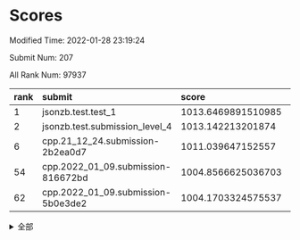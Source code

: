 # Scores

Modified Time: 2022-01-28 23:19:24

Submit Num: 207

All Rank Num: 97937

| rank |               submit               |       score        |       sigma        | pk_num |
| :--- | :--------------------------------- | :----------------- | :----------------- | :----- |
| 1    | jsonzb.test.test_1                 | 1013.6469891510985 | 0.8225159998465629 | 1890   |
| 2    | jsonzb.test.submission_level_4     | 1013.142213201874  | 0.8263110204366952 | 1894   |
| 6    | cpp.21_12_24.submission-2b2ea0d7   | 1011.039647152557  | 0.7640436442224429 | 1889   |
| 54   | cpp.2022_01_09.submission-816672bd | 1004.8566625036703 | 0.7154073345121504 | 1897   |
| 62   | cpp.2022_01_09.submission-5b0e3de2 | 1004.1703324575537 | 0.710978376959517  | 1895   |


<details>
<summary>全部</summary>

| rank |                 submit                 |       score        |       sigma        | pk_num |
| :--- | :------------------------------------- | :----------------- | :----------------- | :----- |
| 1    | jsonzb.test.test_1                     | 1013.6469891510985 | 0.8225159998465629 | 1890   |
| 2    | jsonzb.test.submission_level_4         | 1013.142213201874  | 0.8263110204366952 | 1894   |
| 3    | gobigger.level_3.submission_level_3_2  | 1011.6477336161317 | 0.7637284387530924 | 1890   |
| 4    | gobigger.level_3.submission_level_3_32 | 1011.1352302091746 | 0.765712289404251  | 1899   |
| 5    | gobigger.level_3.submission_level_3_40 | 1011.0651821066746 | 0.7801202939249875 | 1893   |
| 6    | cpp.21_12_24.submission-2b2ea0d7       | 1011.039647152557  | 0.7640436442224429 | 1889   |
| 7    | gobigger.level_3.submission_level_3_5  | 1010.9861171291003 | 0.7669410374555063 | 1896   |
| 8    | gobigger.level_3.submission_level_3_9  | 1010.9586062828371 | 0.7551063544732256 | 1899   |
| 9    | gobigger.level_3.submission_level_3_27 | 1010.7795817464378 | 0.7661429841463723 | 1894   |
| 10   | gobigger.level_3.submission_level_3_19 | 1010.7625149431328 | 0.7843007867666437 | 1890   |
| 11   | gobigger.level_3.submission_level_3_42 | 1010.6755281526241 | 0.7727593470429867 | 1887   |
| 12   | gobigger.level_3.submission_level_3_46 | 1010.5308072248068 | 0.7487505141060071 | 1893   |
| 13   | gobigger.level_3.submission_level_3_15 | 1010.4732352506227 | 0.76163836777952   | 1892   |
| 14   | gobigger.level_3.submission_level_3_26 | 1010.4528006651215 | 0.7579569293368352 | 1897   |
| 15   | gobigger.level_3.submission_level_3_20 | 1010.4283119247228 | 0.7763102315249564 | 1888   |
| 16   | gobigger.level_3.submission_level_3_49 | 1010.256382105513  | 0.7618751223985869 | 1892   |
| 17   | gobigger.level_3.submission_level_3_38 | 1010.0860835445806 | 0.7652418496521546 | 1895   |
| 18   | gobigger.level_3.submission_level_3_6  | 1010.0770930493195 | 0.7783403270004148 | 1895   |
| 19   | gobigger.level_3.submission_level_3_23 | 1010.0686899261167 | 0.741566280247211  | 1890   |
| 20   | gobigger.level_3.submission_level_3_13 | 1010.0325162368276 | 0.7502232652638272 | 1892   |
| 21   | gobigger.level_3.submission_level_3_48 | 1010.0266058426845 | 0.7451234336517328 | 1896   |
| 22   | gobigger.level_3.submission_level_3_31 | 1010.0136337402746 | 0.7573034317977357 | 1896   |
| 23   | gobigger.level_3.submission_level_3_3  | 1009.9970821252964 | 0.7547550769253256 | 1894   |
| 24   | gobigger.level_3.submission_level_3_0  | 1009.9494669207064 | 0.7623883798927272 | 1895   |
| 25   | gobigger.level_3.submission_level_3_14 | 1009.9386295270742 | 0.7730489023015008 | 1892   |
| 26   | gobigger.level_3.submission_level_3_47 | 1009.8910315970251 | 0.7602599511194412 | 1890   |
| 27   | gobigger.level_3.submission_level_3_10 | 1009.8731072044375 | 0.7602455086680631 | 1890   |
| 28   | gobigger.level_3.submission_level_3_17 | 1009.8538323565581 | 0.7725052127198618 | 1895   |
| 29   | gobigger.level_3.submission_level_3_7  | 1009.8112407664985 | 0.7718147236258106 | 1888   |
| 30   | gobigger.level_3.submission_level_3_45 | 1009.798241251551  | 0.7640598833410486 | 1893   |
| 31   | gobigger.level_3.submission_level_3_30 | 1009.7607819721798 | 0.734749850524918  | 1891   |
| 32   | gobigger.level_3.submission_level_3_1  | 1009.7531811331794 | 0.7622069567556156 | 1891   |
| 33   | gobigger.level_3.submission_level_3_21 | 1009.6335758704741 | 0.7552283107973072 | 1891   |
| 34   | gobigger.level_3.submission_level_3_35 | 1009.575105017902  | 0.7653973719279785 | 1885   |
| 35   | gobigger.level_3.submission_level_3_18 | 1009.5505537039919 | 0.760682269270858  | 1896   |
| 36   | gobigger.level_3.submission_level_3_11 | 1009.5256256276318 | 0.7609213239839787 | 1894   |
| 37   | gobigger.level_3.submission_level_3_37 | 1009.4879854652576 | 0.7436618593389221 | 1895   |
| 38   | gobigger.level_3.submission_level_3_36 | 1009.4704883220636 | 0.7539983943639388 | 1892   |
| 39   | gobigger.level_3.submission_level_3_12 | 1009.3389558106245 | 0.7426495823707661 | 1895   |
| 40   | gobigger.level_3.submission_level_3_39 | 1009.3292722522204 | 0.7633335211056456 | 1895   |
| 41   | gobigger.level_3.submission_level_3_44 | 1009.3187733219634 | 0.7680595567568127 | 1891   |
| 42   | gobigger.level_3.submission_level_3_8  | 1009.3021987854271 | 0.7354705626038491 | 1892   |
| 43   | gobigger.level_3.submission_level_3_25 | 1009.2060703631195 | 0.7516605134154377 | 1893   |
| 44   | gobigger.level_3.submission_level_3_4  | 1009.1146272968756 | 0.7481249802861696 | 1895   |
| 45   | gobigger.level_3.submission_level_3_34 | 1009.0247436387797 | 0.7475126900509613 | 1897   |
| 46   | gobigger.level_3.submission_level_3_16 | 1008.998734003814  | 0.7820009230184932 | 1892   |
| 47   | gobigger.level_3.submission_level_3_24 | 1008.9787421702143 | 0.7455571194478495 | 1887   |
| 48   | gobigger.level_3.submission_level_3_28 | 1008.9779457566731 | 0.737636635248362  | 1893   |
| 49   | gobigger.level_3.submission_level_3_41 | 1008.8403376157346 | 0.7384972338875158 | 1899   |
| 50   | gobigger.level_3.submission_level_3_43 | 1008.7810555571646 | 0.7370567833126214 | 1894   |
| 51   | gobigger.level_3.submission_level_3_22 | 1008.6970696862238 | 0.7622362174974089 | 1890   |
| 52   | gobigger.level_3.submission_level_3_29 | 1008.5885430167823 | 0.7469811165989443 | 1887   |
| 53   | gobigger.level_3.submission_level_3_33 | 1008.3513139839929 | 0.7380083217758624 | 1896   |
| 54   | cpp.2022_01_09.submission-816672bd     | 1004.8566625036703 | 0.7154073345121504 | 1897   |
| 55   | gobigger.level_1.submission_level_1_19 | 1004.5708648105341 | 0.7201150093308495 | 1891   |
| 56   | gobigger.level_1.submission_level_1_33 | 1004.5397855123477 | 0.7261785451042916 | 1896   |
| 57   | gobigger.level_1.submission_level_1_29 | 1004.4330920022607 | 0.7092818845019011 | 1893   |
| 58   | gobigger.level_1.submission_level_1_36 | 1004.3400165624706 | 0.7176461716391821 | 1890   |
| 59   | gobigger.level_1.submission_level_1_6  | 1004.261408819129  | 0.7253509452070555 | 1893   |
| 60   | gobigger.level_1.submission_level_1_17 | 1004.2157918991676 | 0.712439901888629  | 1890   |
| 61   | gobigger.level_1.submission_level_1_7  | 1004.2102419806346 | 0.7239049215237717 | 1895   |
| 62   | cpp.2022_01_09.submission-5b0e3de2     | 1004.1703324575537 | 0.710978376959517  | 1895   |
| 63   | gobigger.level_1.submission_level_1_46 | 1004.0627510775688 | 0.7151783406152066 | 1892   |
| 64   | gobigger.level_1.submission_level_1_28 | 1004.0561004356072 | 0.7029437969521097 | 1890   |
| 65   | gobigger.level_1.submission_level_1_5  | 1004.0015660316585 | 0.7269774329307779 | 1892   |
| 66   | gobigger.level_1.submission_level_1_16 | 1003.9379242961043 | 0.7167517608257411 | 1895   |
| 67   | gobigger.level_1.submission_level_1_0  | 1003.8616280586965 | 0.7074064234272894 | 1892   |
| 68   | gobigger.level_1.submission_level_1_9  | 1003.8439625342448 | 0.7345937461801005 | 1894   |
| 69   | gobigger.level_1.submission_level_1_32 | 1003.7713979685213 | 0.714248401351746  | 1888   |
| 70   | gobigger.level_1.submission_level_1_30 | 1003.7050890964334 | 0.7239796344767602 | 1894   |
| 71   | gobigger.level_1.submission_level_1_43 | 1003.6755435437086 | 0.7200379746692134 | 1892   |
| 72   | gobigger.level_1.submission_level_1_20 | 1003.6553922367633 | 0.7126872136949186 | 1891   |
| 73   | gobigger.level_1.submission_level_1_21 | 1003.6010508005729 | 0.7195341469065836 | 1891   |
| 74   | gobigger.level_1.submission_level_1_45 | 1003.5482822604341 | 0.7246401289240678 | 1890   |
| 75   | gobigger.level_1.submission_level_1_48 | 1003.5032625310987 | 0.7229636980731474 | 1894   |
| 76   | gobigger.level_1.submission_level_1_44 | 1003.4978197977744 | 0.7147331485068976 | 1895   |
| 77   | gobigger.level_1.submission_level_1_15 | 1003.4605995608224 | 0.7138141556022555 | 1895   |
| 78   | gobigger.level_1.submission_level_1_1  | 1003.4597858387567 | 0.7203183252139322 | 1892   |
| 79   | gobigger.level_1.submission_level_1_38 | 1003.3205870791382 | 0.706988236412937  | 1893   |
| 80   | gobigger.level_1.submission_level_1_13 | 1003.2871013997753 | 0.7180005876964454 | 1889   |
| 81   | gobigger.level_1.submission_level_1_37 | 1003.2709536059875 | 0.7064653243124753 | 1894   |
| 82   | gobigger.level_1.submission_level_1_22 | 1003.25579832147   | 0.7152287595456644 | 1887   |
| 83   | gobigger.level_1.submission_level_1_25 | 1003.2056410923643 | 0.7123887678436369 | 1890   |
| 84   | gobigger.level_1.submission_level_1_2  | 1003.2054840564622 | 0.7351353842164519 | 1895   |
| 85   | gobigger.level_1.submission_level_1_12 | 1003.1568534132853 | 0.7143114972535201 | 1896   |
| 86   | gobigger.level_1.submission_level_1_42 | 1003.0267270660545 | 0.7169400420980612 | 1886   |
| 87   | gobigger.level_1.submission_level_1_11 | 1003.0017116954812 | 0.7165235895496266 | 1891   |
| 88   | gobigger.level_1.submission_level_1_14 | 1002.9491851833035 | 0.7103616902533088 | 1892   |
| 89   | gobigger.level_1.submission_level_1_26 | 1002.9288553000085 | 0.7273515886608822 | 1893   |
| 90   | gobigger.level_1.submission_level_1_18 | 1002.9261937731726 | 0.7088438853648583 | 1892   |
| 91   | gobigger.level_1.submission_level_1_27 | 1002.886849823531  | 0.7089963734766341 | 1893   |
| 92   | gobigger.level_1.submission_level_1_34 | 1002.8515172921575 | 0.7111695269401763 | 1895   |
| 93   | gobigger.level_1.submission_level_1_23 | 1002.7264327797636 | 0.7120308048671854 | 1890   |
| 94   | gobigger.level_1.submission_level_1_35 | 1002.6739948345064 | 0.7049825323119849 | 1893   |
| 95   | gobigger.level_1.submission_level_1_40 | 1002.6064144266667 | 0.705489382735846  | 1892   |
| 96   | gobigger.level_1.submission_level_1_41 | 1002.4006340960015 | 0.7195297902687713 | 1899   |
| 97   | gobigger.level_1.submission_level_1_47 | 1002.3315616253409 | 0.7120747144577144 | 1894   |
| 98   | gobigger.level_1.submission_level_1_49 | 1002.2560920687408 | 0.7143636475765325 | 1894   |
| 99   | gobigger.level_1.submission_level_1_10 | 1002.253525088823  | 0.723517787347597  | 1888   |
| 100  | gobigger.level_1.submission_level_1_31 | 1002.2107216383642 | 0.7303487922039855 | 1893   |
| 101  | gobigger.level_1.submission_level_1_3  | 1002.1941246040017 | 0.7207868488341036 | 1887   |
| 102  | gobigger.level_1.submission_level_1_39 | 1002.0975557335737 | 0.7082195231649311 | 1893   |
| 103  | gobigger.level_1.submission_level_1_8  | 1001.9666360219223 | 0.7087503988250382 | 1886   |
| 104  | gobigger.level_1.submission_level_1_24 | 1001.6379896320271 | 0.7093449850545385 | 1890   |
| 105  | gobigger.level_1.submission_level_1_4  | 1001.609972294528  | 0.7141166750404994 | 1891   |
| 106  | gobigger.random.submission_random_41   | 997.2114457898003  | 0.7053768767033186 | 1893   |
| 107  | gobigger.random.submission_random_38   | 997.1173384200918  | 0.6974063378633638 | 1893   |
| 108  | gobigger.random.submission_random_21   | 997.0772323995483  | 0.7020073377881836 | 1896   |
| 109  | gobigger.random.submission_random_23   | 996.9516408252546  | 0.7054153006691932 | 1894   |
| 110  | gobigger.random.submission_random_29   | 996.8751326707948  | 0.7116192041680858 | 1896   |
| 111  | gobigger.random.submission_random_34   | 996.7748054688476  | 0.7077412645242179 | 1889   |
| 112  | gobigger.random.submission_random_7    | 996.7239903965501  | 0.7091192971440574 | 1894   |
| 113  | gobigger.random.submission_random_8    | 996.7158135374788  | 0.7022370474560693 | 1892   |
| 114  | gobigger.random.submission_random_39   | 996.6087611098873  | 0.7071667102661046 | 1890   |
| 115  | gobigger.random.submission_random_9    | 996.4727887235863  | 0.7080374694516174 | 1897   |
| 116  | gobigger.random.submission_random_37   | 996.4628640423962  | 0.706713753594073  | 1891   |
| 117  | gobigger.random.submission_random_22   | 996.3806556196209  | 0.713569251123526  | 1890   |
| 118  | gobigger.random.submission_random_45   | 996.2881245223658  | 0.6911256411005279 | 1891   |
| 119  | gobigger.random.submission_random_11   | 996.2801526608519  | 0.6994518086308728 | 1891   |
| 120  | gobigger.random.submission_random_14   | 996.276818821914   | 0.7095738773017592 | 1893   |
| 121  | gobigger.random.submission_random_36   | 996.2130202079502  | 0.7124269261257058 | 1889   |
| 122  | gobigger.random.submission_random_16   | 996.1738806567752  | 0.7083240757701286 | 1890   |
| 123  | gobigger.random.submission_random_10   | 996.1680157325325  | 0.7046461184184706 | 1894   |
| 124  | gobigger.random.submission_random_26   | 996.1272459271272  | 0.703027979113659  | 1885   |
| 125  | gobigger.random.submission_random_49   | 996.1116557644643  | 0.7178289955840434 | 1895   |
| 126  | gobigger.random.submission_random_46   | 996.0874049589455  | 0.7124083838699258 | 1893   |
| 127  | gobigger.random.submission_random_17   | 996.0809011987311  | 0.7216395162679806 | 1893   |
| 128  | gobigger.random.submission_random_18   | 996.0717705427467  | 0.709653027152383  | 1889   |
| 129  | gobigger.random.submission_random_27   | 996.0118824956821  | 0.7091182577585499 | 1894   |
| 130  | gobigger.random.submission_random_28   | 995.9818797578355  | 0.7016315042246941 | 1892   |
| 131  | gobigger.random.submission_random_19   | 995.975300533502   | 0.7154918673017607 | 1891   |
| 132  | gobigger.random.submission_random_35   | 995.9713334947315  | 0.7038592542547861 | 1895   |
| 133  | gobigger.random.submission_random_15   | 995.9408616756165  | 0.7044352555130479 | 1894   |
| 134  | gobigger.random.submission_random_43   | 995.9391365682629  | 0.6980691866781632 | 1895   |
| 135  | gobigger.random.submission_random_0    | 995.9295295678263  | 0.7172432915604963 | 1893   |
| 136  | gobigger.random.submission_random_44   | 995.9054163132743  | 0.7037195044347672 | 1901   |
| 137  | gobigger.random.submission_random_30   | 995.8204577948118  | 0.711607640625211  | 1895   |
| 138  | gobigger.random.submission_random_13   | 995.7799875668311  | 0.7208977242930772 | 1894   |
| 139  | gobigger.random.submission_random_47   | 995.7418438906757  | 0.7062766589496056 | 1888   |
| 140  | gobigger.random.submission_random_6    | 995.6212336384993  | 0.7112251893576558 | 1896   |
| 141  | gobigger.random.submission_random_24   | 995.6047860454187  | 0.7166737947246223 | 1885   |
| 142  | gobigger.random.submission_random_2    | 995.5932228535169  | 0.7307210389772727 | 1897   |
| 143  | gobigger.random.submission_random_31   | 995.4865063738245  | 0.6983809997633708 | 1893   |
| 144  | gobigger.random.submission_random_20   | 995.459370116188   | 0.7065428903555393 | 1891   |
| 145  | gobigger.random.submission_random_5    | 995.4543899331812  | 0.7198732456609194 | 1888   |
| 146  | gobigger.random.submission_random_3    | 995.4402283764149  | 0.706451023223187  | 1895   |
| 147  | gobigger.random.submission_random_12   | 995.3291284961641  | 0.7033329383996421 | 1895   |
| 148  | gobigger.random.submission_random_4    | 995.3155106854059  | 0.7150160018666106 | 1894   |
| 149  | gobigger.random.submission_random_32   | 995.2452050046621  | 0.716083188771739  | 1889   |
| 150  | gobigger.random.submission_random_33   | 995.1139272018919  | 0.7086229557774313 | 1891   |
| 151  | gobigger.random.submission_random_1    | 995.0930712488331  | 0.7154595822643318 | 1888   |
| 152  | gobigger.random.submission_random_42   | 995.0784153237322  | 0.7176626280040196 | 1890   |
| 153  | gobigger.random.submission_random_25   | 994.7872237156582  | 0.72183232685148   | 1899   |
| 154  | gobigger.random.submission_random_40   | 994.5456902734635  | 0.7246626697322861 | 1889   |
| 155  | gobigger.random.submission_random_48   | 994.4483498552701  | 0.7320058941910003 | 1888   |
| 156  | gobigger.level_2.submission_level_2_32 | 994.0390727997669  | 0.7314259757705707 | 1894   |
| 157  | gobigger.level_2.submission_level_2_23 | 993.790121008261   | 0.7395110155176418 | 1895   |
| 158  | gobigger.level_2.submission_level_2_0  | 993.3231427032524  | 0.7380573154223755 | 1891   |
| 159  | gobigger.level_2.submission_level_2_46 | 993.274267531364   | 0.7169733087030968 | 1895   |
| 160  | gobigger.level_2.submission_level_2_1  | 993.2387066821127  | 0.7396489979568086 | 1893   |
| 161  | gobigger.level_2.submission_level_2_6  | 993.2241137432643  | 0.7435985985364831 | 1894   |
| 162  | gobigger.level_2.submission_level_2_12 | 993.0477178245134  | 0.7465023735547839 | 1891   |
| 163  | gobigger.level_2.submission_level_2_14 | 992.9270128016948  | 0.7548332899082038 | 1894   |
| 164  | gobigger.level_2.submission_level_2_3  | 992.8693230357914  | 0.7511134837591092 | 1893   |
| 165  | gobigger.level_2.submission_level_2_25 | 992.7454754138556  | 0.7459636100488357 | 1895   |
| 166  | gobigger.level_2.submission_level_2_24 | 992.7057566336825  | 0.7509506859800464 | 1890   |
| 167  | gobigger.level_2.submission_level_2_5  | 992.6752619572167  | 0.7327705319593012 | 1894   |
| 168  | gobigger.level_2.submission_level_2_15 | 992.644487636804   | 0.7681370719017465 | 1894   |
| 169  | gobigger.level_2.submission_level_2_26 | 992.534685795797   | 0.72527977321166   | 1891   |
| 170  | gobigger.level_2.submission_level_2_49 | 992.4818722966615  | 0.7454949799909365 | 1890   |
| 171  | gobigger.level_2.submission_level_2_40 | 992.4229426524491  | 0.7493891061174087 | 1895   |
| 172  | gobigger.level_2.submission_level_2_9  | 992.4201594245025  | 0.7326347820570521 | 1894   |
| 173  | gobigger.level_2.submission_level_2_17 | 992.3613013135067  | 0.739486830971848  | 1892   |
| 174  | gobigger.level_2.submission_level_2_22 | 992.327267009843   | 0.7577303697929617 | 1894   |
| 175  | gobigger.level_2.submission_level_2_29 | 992.3244960658143  | 0.7500113864535634 | 1890   |
| 176  | gobigger.level_2.submission_level_2_30 | 992.3055990220051  | 0.74588714155999   | 1897   |
| 177  | gobigger.level_2.submission_level_2_47 | 992.3054499348345  | 0.7441316413132014 | 1896   |
| 178  | gobigger.level_2.submission_level_2_48 | 992.2075145249345  | 0.7331152120127787 | 1890   |
| 179  | gobigger.level_2.submission_level_2_39 | 992.1987375856891  | 0.7695056032982828 | 1890   |
| 180  | gobigger.level_2.submission_level_2_36 | 992.172863105545   | 0.7472498486464203 | 1891   |
| 181  | gobigger.level_2.submission_level_2_4  | 992.1014663407827  | 0.7607467511028161 | 1891   |
| 182  | gobigger.level_2.submission_level_2_19 | 992.0311777543853  | 0.7470373891852534 | 1893   |
| 183  | gobigger.level_2.submission_level_2_41 | 991.9596906917221  | 0.7450065064630226 | 1895   |
| 184  | gobigger.level_2.submission_level_2_38 | 991.9160511552192  | 0.7311648158052257 | 1895   |
| 185  | gobigger.level_2.submission_level_2_42 | 991.8995014787027  | 0.7567054522176582 | 1887   |
| 186  | gobigger.level_2.submission_level_2_35 | 991.8782122947778  | 0.7403060172132578 | 1893   |
| 187  | gobigger.level_2.submission_level_2_37 | 991.8348338155587  | 0.7478322946162205 | 1890   |
| 188  | gobigger.level_2.submission_level_2_18 | 991.8271238893949  | 0.7476375395670527 | 1891   |
| 189  | gobigger.level_2.submission_level_2_27 | 991.8180035069214  | 0.7388926211815293 | 1890   |
| 190  | gobigger.level_2.submission_level_2_44 | 991.8150137976537  | 0.742740789272207  | 1889   |
| 191  | gobigger.level_2.submission_level_2_7  | 991.6946189839679  | 0.7577773741665644 | 1890   |
| 192  | gobigger.level_2.submission_level_2_31 | 991.617895286835   | 0.7440468008967847 | 1892   |
| 193  | gobigger.level_2.submission_level_2_43 | 991.5193369255321  | 0.750439081599935  | 1896   |
| 194  | gobigger.level_2.submission_level_2_33 | 991.5045027774551  | 0.7501431738266392 | 1892   |
| 195  | gobigger.level_2.submission_level_2_13 | 991.3583117016798  | 0.7490457474544329 | 1897   |
| 196  | gobigger.level_2.submission_level_2_11 | 991.2399227445723  | 0.7707025139469525 | 1891   |
| 197  | gobigger.level_2.submission_level_2_34 | 991.2241245244866  | 0.7405555729603603 | 1895   |
| 198  | gobigger.level_2.submission_level_2_8  | 991.2235193217057  | 0.734029237768935  | 1892   |
| 199  | gobigger.level_2.submission_level_2_45 | 991.0106142820183  | 0.7551622370820322 | 1901   |
| 200  | gobigger.level_2.submission_level_2_10 | 990.9193783285829  | 0.7602075333807757 | 1889   |
| 201  | gobigger.level_2.submission_level_2_20 | 990.8584299775885  | 0.7672977508669744 | 1894   |
| 202  | gobigger.level_2.submission_level_2_16 | 990.777472710463   | 0.7528698486769143 | 1887   |
| 203  | gobigger.level_2.submission_level_2_21 | 990.5070336458481  | 0.7602807176552976 | 1897   |
| 204  | gobigger.level_2.submission_level_2_2  | 990.4742614399428  | 0.7522278109537203 | 1895   |
| 205  | gobigger.level_2.submission_level_2_28 | 990.3868813406453  | 0.7651364293953448 | 1892   |
| 206  | gobigger.none.submission_none_1        | 976.8158248362649  | 1.2727956530788955 | 1892   |
| 207  | gobigger.none.submission_none_0        | 975.936769714339   | 1.4172275779543557 | 1896   |

</details>